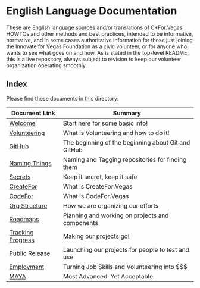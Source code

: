 <!--
 Copyright (C) 2022 Innovate for Vegas Foundation
 
 This file is part of doc-cfv-howtos.
 
 doc-cfv-howtos is free software: you can redistribute it and/or modify
 it under the terms of the GNU General Public License as published by
 the Free Software Foundation, either version 3 of the License, or
 (at your option) any later version.
 
 doc-cfv-howtos is distributed in the hope that it will be useful,
 but WITHOUT ANY WARRANTY; without even the implied warranty of
 MERCHANTABILITY or FITNESS FOR A PARTICULAR PURPOSE.  See the
 GNU General Public License for more details.
 
 You should have received a copy of the GNU General Public License
 along with doc-cfv-howtos.  If not, see <http://www.gnu.org/licenses/>.
-->

# English Language Documentation

These are English language sources and/or translations of C*For.Vegas HOWTOs and other methods and best practices, intended to be informative, normative, and in some cases authoritative information for those just joining the Innovate for Vegas Foundation as a civic volunteer, or for anyone who wants to see what goes on and how. As is stated in the top-level README, this is a live repository, always subject to revision to keep our volunteer organization operating smoothly.

## Index

Please find these documents in this directory:

| Document Link                  | Summary                                              |
|--------------------------------|------------------------------------------------------|
| [Welcome](welcome.md)          | Start here for some basic info!                      |
| [Volunteering](volunteering.md)| What is Volunteering and how to do it!               |
| [GitHub](github.md)            | The beginning of the beginning about Git and GitHub  |
| [Naming Things](naming.md)     | Naming and Tagging repositories for finding them     |
| [Secrets](secrets.md)          | Keep it secret, keep it safe                         |
| [CreateFor](createfor.md)      | What is CreateFor.Vegas                              |
| [CodeFor](codefor.md)          | What is CodeFor.Vegas                                |
| [Org Structure](orgchart.md)   | How we are organizing our efforts                    |
| [Roadmaps](roadmaps.md)        | Planning and working on projects and components      |
| [Tracking Progress](issues.md) | Making our projects go!                              |
| [Public Release](labs.md)      | Launching our projects for people to test and use    |
| [Employment](jobs.md)          | Turning Job Skills and Volunteering into $$$         |
| [MAYA](maya.md)                | Most Advanced. Yet Acceptable.                       |
